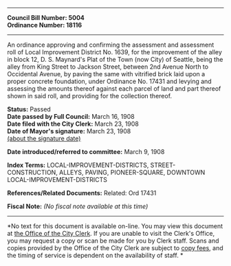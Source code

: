* * * * *  
  
**Council Bill Number: [](#h0)[](#h2)5004**   
**Ordinance Number: 18116**  
  
* * * * *  
  
An ordinance approving and confirming the assessment and assessment roll of Local Improvement District No. 1639, for the improvement of the alley in block 12, D. S. Maynard's Plat of the Town (now City) of Seattle, being the alley from King Street to Jackson Street, between 2nd Avenue North to Occidental Avenue, by paving the same with vitrified brick laid upon a proper concrete foundation, under Ordinance No. 17431 and levying and assessing the amounts thereof against each parcel of land and part thereof shown in said roll, and providing for the collection thereof.  
  
**Status:** Passed   
**Date passed by Full Council:** March 16, 1908   
**Date filed with the City Clerk:** March 23, 1908   
**Date of Mayor's signature:** March 23, 1908   
[(about the signature date)](/~public/approvaldate.htm)   
  
  
**Date introduced/referred to committee:** March 9, 1908   
  
**Index Terms:** LOCAL-IMPROVEMENT-DISTRICTS, STREET-CONSTRUCTION, ALLEYS, PAVING, PIONEER-SQUARE, DOWNTOWN LOCAL-IMPROVEMENT-DISTRICTS  
  
**References/Related Documents:** Related: Ord 17431  
  
**Fiscal Note:** *(No fiscal note available at this time)*  
  
* * * * *  
  
*No text for this document is available on-line. You may view this document at [the Office of the City Clerk](http://www.seattle.gov/leg/clerk/contactUs.htm). If you are unable to visit the Clerk's Office, you may request a copy or scan be made for you by Clerk staff. Scans and copies provided by the Office of the City Clerk are subject to [copy fees](http://clerk.seattle.gov/~public/clerkfees.htm), and the timing of service is dependent on the availability of staff. *  
  
  
